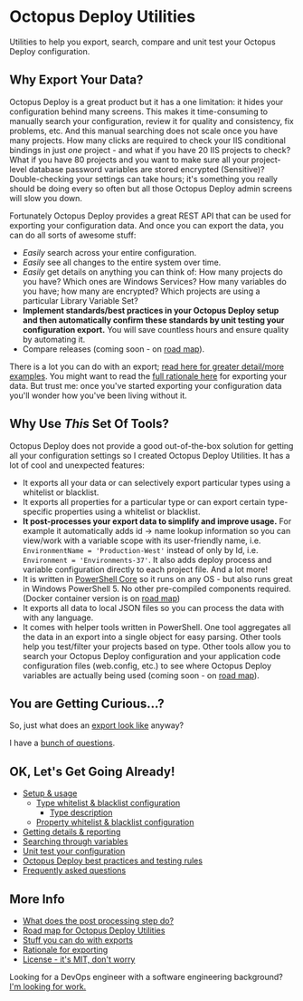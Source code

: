 
# Octopus Deploy Utilities

Utilities to help you export, search, compare and unit test your Octopus Deploy configuration.


## Why Export Your Data?

Octopus Deploy is a great product but it has a one limitation: it hides your configuration behind many screens.  This makes it time-consuming to manually search your configuration, review it for quality and consistency, fix problems, etc.  And this manual searching does not scale once you have many projects.  How many clicks are required to check your IIS conditional bindings in just *one* project - and what if you have 20 IIS projects to check?  What if you have 80 projects and you want to make sure all your project-level database password variables are stored encrypted (Sensitive)?  Double-checking your settings can take hours; it's something you really should be doing every so often but all those Octopus Deploy admin screens will slow you down.

Fortunately Octopus Deploy provides a great REST API that can be used for exporting your configuration data.  And once you can export the data, you can do all sorts of awesome stuff:
* *Easily* search across your entire configuration.
* *Easily* see all changes to the entire system over time.
* *Easily* get details on anything you can think of: How many projects do you have?  Which ones are Windows Services?  How many variables do you have; how many are encrypted?  Which projects are using a particular Library Variable Set?
* **Implement standards/best practices in your Octopus Deploy setup and then automatically confirm these standards by unit testing your configuration export.**  You will save countless hours and ensure quality by automating it.
* Compare releases (coming soon - on [road map](docs/OctopusDeployUtilitiesRoadmap.md)).

There is a lot you can do with an export; [read here for greater detail/more examples](docs/WhatCanYouDo.md).  You might want to read the [full rationale here](docs/Rationale.md) for exporting your data.  But trust me: once you've started exporting your configuration data you'll wonder how you've been living without it.


## Why Use *This* Set Of Tools?

Octopus Deploy does not provide a good out-of-the-box solution for getting all your configuration settings so I created Octopus Deploy Utilities.  It has a lot of cool and unexpected features:
* It exports all your data or can selectively export particular types using a whitelist or blacklist.
* It exports all properties for a particular type or can export certain type-specific properties using a whitelist or blacklist.
* **It post-processes your export data to simplify and improve usage.**  For example it automatically adds id -> name lookup information so you can view/work with a variable scope with its user-friendly name, i.e. ```EnvironmentName = 'Production-West'``` instead of only by Id, i.e. ```Environment = 'Environments-37'```.  It also adds deploy process and variable configuration directly to each project file.  And a lot more!
* It is written in [PowerShell Core](https://github.com/PowerShell/PowerShell) so it runs on any OS - but also runs great in Windows PowerShell 5.  No other pre-compiled components required.  (Docker container version is on [road map](docs/OctopusDeployUtilitiesRoadmap.md))
* It exports all data to local JSON files so you can process the data with with any language.
* It comes with helper tools written in PowerShell.  One tool aggregates all the data in an export into a single object for easy parsing.  Other tools help you test/filter your projects based on type.  Other tools allow you to search your Octopus Deploy configuration and your application code configuration files (web.config, etc.) to see where Octopus Deploy variables are actually being used (coming soon - on [road map](docs/OctopusDeployUtilitiesRoadmap.md)).


## You are Getting Curious...?

So, just what does an [export look like](docs/SampleExport.md) anyway?

I have a [bunch of questions](docs/FAQ.md).


## OK, Let's Get Going Already!

* [Setup & usage](docs/SetupUsage.md)
  * [Type whitelist & blacklist configuration](docs/TypeWhiteListBlackListConfig.md)
    * [Type description](docs/TypeDescription.md)
  * [Property whitelist & blacklist configuration](docs/PropertyWhiteListBlackListConfig.md)
* [Getting details & reporting](docs/DetailsAndReporting.md)
* [Searching through variables](docs/SearchingVariables.md)
* [Unit test your configuration](docs/UnitTesting.md)
* [Octopus Deploy best practices and testing rules](docs/BestPracticesTestingRules.md)
* [Frequently asked questions](docs/FAQ.md)

## More Info

* [What does the post processing step do?](docs/PostProcessing.md)
* [Road map for Octopus Deploy Utilities](docs/OctopusDeployUtilitiesRoadmap.md)
* [Stuff you can do with exports](docs/WhatCanYouDo.md)
* [Rationale for exporting](docs/Rationale.md)
* [License - it's MIT, don't worry](LICENSE)


Looking for a DevOps engineer with a software engineering background?  [I'm looking for work.](http://dtwconsulting.com/)
